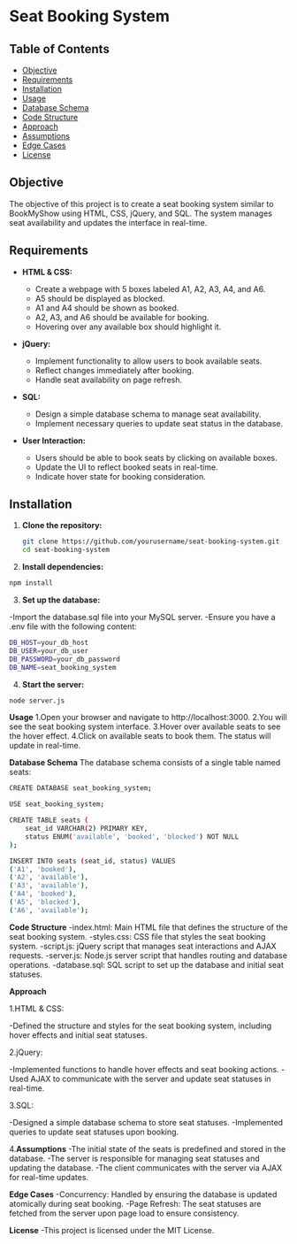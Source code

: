 # Seat Booking System

## Table of Contents
- [Objective](#objective)
- [Requirements](#requirements)
- [Installation](#installation)
- [Usage](#usage)
- [Database Schema](#database-schema)
- [Code Structure](#code-structure)
- [Approach](#approach)
- [Assumptions](#assumptions)
- [Edge Cases](#edge-cases)
- [License](#license)

## Objective
The objective of this project is to create a seat booking system similar to BookMyShow using HTML, CSS, jQuery, and SQL. The system manages seat availability and updates the interface in real-time.

## Requirements
- **HTML & CSS:**
  - Create a webpage with 5 boxes labeled A1, A2, A3, A4, and A6.
  - A5 should be displayed as blocked.
  - A1 and A4 should be shown as booked.
  - A2, A3, and A6 should be available for booking.
  - Hovering over any available box should highlight it.

- **jQuery:**
  - Implement functionality to allow users to book available seats.
  - Reflect changes immediately after booking.
  - Handle seat availability on page refresh.

- **SQL:**
  - Design a simple database schema to manage seat availability.
  - Implement necessary queries to update seat status in the database.

- **User Interaction:**
  - Users should be able to book seats by clicking on available boxes.
  - Update the UI to reflect booked seats in real-time.
  - Indicate hover state for booking consideration.

## Installation
1. **Clone the repository:**
   ```bash
   git clone https://github.com/yourusername/seat-booking-system.git
   cd seat-booking-system

2. **Install dependencies:**
```bash
npm install
```

3. **Set up the database:**

 -Import the database.sql file into your MySQL server.
 -Ensure you have a .env file with the following content:

```bash
DB_HOST=your_db_host
DB_USER=your_db_user
DB_PASSWORD=your_db_password
DB_NAME=seat_booking_system
```
4. **Start the server:**

```bash
node server.js
```

**Usage**
1.Open your browser and navigate to http://localhost:3000.
2.You will see the seat booking system interface.
3.Hover over available seats to see the hover effect.
4.Click on available seats to book them. The status will update in real-time.

**Database Schema**
The database schema consists of a single table named seats:

```bash
CREATE DATABASE seat_booking_system;

USE seat_booking_system;

CREATE TABLE seats (
    seat_id VARCHAR(2) PRIMARY KEY,
    status ENUM('available', 'booked', 'blocked') NOT NULL
);

INSERT INTO seats (seat_id, status) VALUES
('A1', 'booked'),
('A2', 'available'),
('A3', 'available'),
('A4', 'booked'),
('A5', 'blocked'),
('A6', 'available');
```

**Code Structure**
-index.html: Main HTML file that defines the structure of the seat booking system.
-styles.css: CSS file that styles the seat booking system.
-script.js: jQuery script that manages seat interactions and AJAX requests.
-server.js: Node.js server script that handles routing and database operations.
-database.sql: SQL script to set up the database and initial seat statuses.

**Approach**

1.HTML & CSS:

-Defined the structure and styles for the seat booking system, including hover effects and initial seat statuses.


2.jQuery:

-Implemented functions to handle hover effects and seat booking actions.
-Used AJAX to communicate with the server and update seat statuses in real-time.


3.SQL:

-Designed a simple database schema to store seat statuses.
-Implemented queries to update seat statuses upon booking.


4.**Assumptions**
-The initial state of the seats is predefined and stored in the database.
-The server is responsible for managing seat statuses and updating the database.
-The client communicates with the server via AJAX for real-time updates.


**Edge Cases**
-Concurrency: Handled by ensuring the database is updated atomically during seat booking.
-Page Refresh: The seat statuses are fetched from the server upon page load to ensure consistency.

**License**
-This project is licensed under the MIT License.
